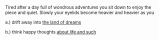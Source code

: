 Tired after a day full of wondrous adventures you sit down to enjoy the piece and quiet. Slowly your eyelids become heavier and heavier as you

a.) drift away into [the land of dreams](http://www.go2sleep.be/)

b.) think happy thoughts [about life and such](http://thenicestplaceontheinter.net/)
